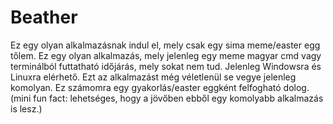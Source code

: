 # Beather
Ez egy olyan alkalmazásnak indul el, mely csak egy sima meme/easter egg tőlem. Ez egy olyan alkalmazás, mely jelenleg egy meme magyar cmd vagy terminálból futtatható időjárás, mely sokat nem tud. Jelenleg Windowsra és Linuxra elérhető.
Ezt az alkalmazást még véletlenül se vegye jelenleg komolyan. Ez számomra egy gyakorlás/easter eggként felfogható dolog.
(mini fun fact: lehetséges, hogy a jövőben ebből egy komolyabb alkalmazás is lesz.)
